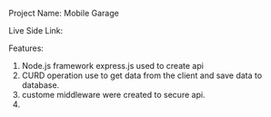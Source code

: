 

Project Name:    Mobile Garage

Live Side Link: 



Features:
1. Node.js framework express.js used to create api
2. CURD operation use to get data from the client and save data to database.
3. custome middleware were created to secure api.
4. 

